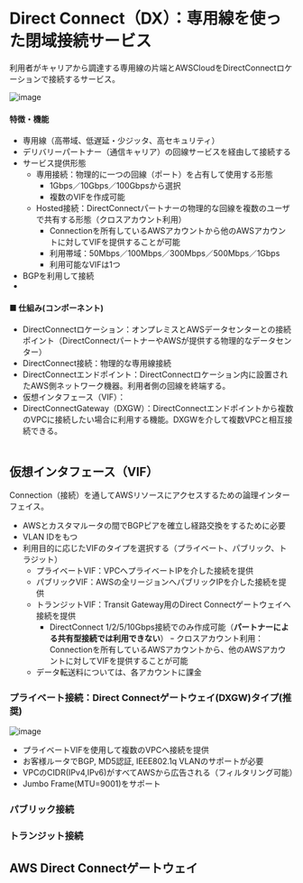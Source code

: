 # Direct Connect（DX）：専用線を使った閉域接続サービス
利用者がキャリアから調達する専用線の片端とAWSCloudをDirectConnectロケーションで接続するサービス。

![image](https://github.com/user-attachments/assets/5ddf43c3-eb1e-4f7d-8d86-c5d10364b5f3)


#### 特徴・機能
- 専用線（高帯域、低遅延・少ジッタ、高セキュリティ）
- デリバリーパートナー（通信キャリア）の回線サービスを経由して接続する
- サービス提供形態
  - 専用接続：物理的に一つの回線（ポート）を占有して使用する形態
    - 1Gbps／10Gbps／100Gbpsから選択
    - 複数のVIFを作成可能
  - Hosted接続：DirectConnectパートナーの物理的な回線を複数のユーザで共有する形態（クロスアカウント利用）
    - Connectionを所有しているAWSアカウントから他のAWSアカウントに対してVIFを提供することが可能
    - 利用帯域：50Mbps／100Mbps／300Mbps／500Mbps／1Gbps
    - 利用可能なVIFは1つ
- BGPを利用して接続
-  

#### ■ 仕組み(コンポーネント)
- DirectConnectロケーション：オンプレミスとAWSデータセンターとの接続ポイント（DirectConnectパートナーやAWSが提供する物理的なデータセンター）
- DirectConnect接続：物理的な専用線接続
- DirectConnectエンドポイント：DirectConnectロケーション内に設置されたAWS側ネットワーク機器。利用者側の回線を終端する。
- 仮想インタフェース（VIF）：
- DirectConnectGateway（DXGW）：DirectConnectエンドポイントから複数のVPCに接続したい場合に利用する機能。DXGWを介して複数VPCと相互接続できる。
<br><br>

## 仮想インタフェース（VIF）
Connection（接続）を通してAWSリソースにアクセスするための論理インターフェイス。
- AWSとカスタマルータの間でBGPピアを確立し経路交換をするために必要
- VLAN IDをもつ
- 利用目的に応じたVIFのタイプを選択する（プライベート、パブリック、トラジット）
  - プライベートVIF：VPCへプライベートIPを介した接続を提供
  - パブリックVIF：AWSの全リージョンへパブリックIPを介した接続を提供
  - トランジットVIF：Transit Gateway用のDirect Connectゲートウェイへ接続を提供
    - DirectConnect 1/2/5/10Gbps接続でのみ作成可能（**パートナーによる共有型接続では利用できない**）
ｰ クロスアカウント利用：Connectionを所有しているAWSアカウントから、他のAWSアカウントに対してVIFを提供することが可能
  - データ転送料については、各アカウントに課金

### プライベート接続：Direct Connectゲートウェイ(DXGW)タイプ(推奨)

![image](https://github.com/user-attachments/assets/0da1f15e-073a-4e95-8708-5ead25832338)

- プライベートVIFを使用して複数のVPCへ接続を提供
- お客様ルータでBGP, MD5認証, IEEE802.1q VLANのサポートが必要
- VPCのCIDR(IPv4,IPv6)がすべてAWSから広告される（フィルタリング可能）
- Jumbo Frame(MTU=9001)をサポート

### パブリック接続
### トランジット接続


## AWS Direct Connectゲートウェイ


  
  

